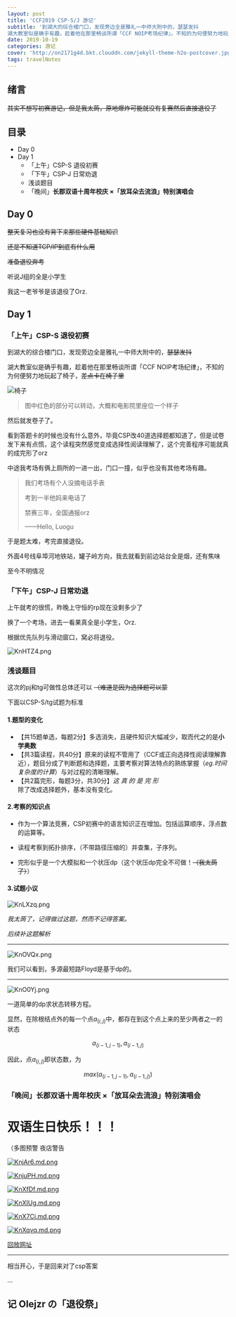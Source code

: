 ```yaml
---
layout: post
title: 'CCF2019 CSP-S/J 游记'
subtitle: '到湖大的综合楼门口，发现旁边全是雅礼一中师大附中的，瑟瑟发抖
湖大教室似是确乎有趣，趁着他在那里畅谈所谓「CCF NOIP考场纪律」，不知的为何便努力地玩起了椅子，~~差点卡在椅子里~~'
date: 2019-10-19
categories: 游记
cover: 'http://on2171g4d.bkt.clouddn.com/jekyll-theme-h2o-postcover.jpg'
tags: travelNotes
---
```


## 绪言

~~其实不想写初赛游记，但是我太蒟，原地爆炸可能就没有复赛然后直接退役了~~

## 目录

- Day 0
- Day 1
    - 「上午」CSP-S 退役初赛
    - 「下午」CSP-J 日常劝退
    - 浅谈题目
    - 「晚间」**长郡双语十周年校庆 ×「放耳朵去流浪」特别演唱会**

## Day 0

~~整天复习也没有背下来那些硬件基础知识~~

~~还是不知道TCP/IP到底有什么用~~

~~准备退役弃考~~

听说J组的全是小学生

我这一老爷爷是该退役了Orz.

## Day 1

### 「上午」CSP-S 退役初赛

到湖大的综合楼门口，发现旁边全是雅礼一中师大附中的，~~瑟瑟发抖~~

湖大教室似是确乎有趣，趁着他在那里畅谈所谓「CCF NOIP考场纪律」，不知的为何便努力地玩起了椅子，~~差点卡在椅子里~~

![椅子](https://s2.ax1x.com/2019/10/19/Kno7dA.png)

> 图中红色的部分可以转动，大概和电影院里座位一个样子

然后就发卷子了。

看到答题卡的时候也没有什么意外，毕竟CSP改40道选择题都知道了，但是试卷发下来有点慌，这个读程突然感觉变成选择性阅读理解了，这个完善程序可能就真的成完形了orz

中途我考场有俩上厕所的一进一出，门口一撞，似乎也没有其他考场有趣。

> 我们考场有个人没摘电话手表
>
> 考到一半他妈来电话了
>
> 禁赛三年，全国通报orz
>
>   ——Hello, Luogu

于是题太难，考完直接退役。

外面4号线阜埠河地铁站，罐子岭方向，我去就看到前边站台全是烟，还有焦味

至今不明情况

### 「下午」CSP-J 日常劝退

上午就考的很慌，昨晚上守恒的rp现在没剩多少了

换了一个考场，进去一看果真全是小学生，Orz.

根据优先队列与滑动窗口，窝必将退役。

![KnHTZ4.png](https://s2.ax1x.com/2019/10/19/KnHTZ4.png)

### 浅谈题目

这次的pj和tg可做性总体还可以 ~~（难道是因为选择题可以蒙~~

下面以CSP-S/tg试题为标准

#### 1.题型的变化

- 【共15题单选，每题2分】多选消失，且硬件知识大幅减少，取而代之的是**小学奥数**
- 【共3篇读程，共40分】原来的读程不管用了（CCF或正向选择性阅读理解靠近），题目分成了判断题和选择题，主要考察对算法特点的熟练掌握（*eg.时间复杂度的计算*）与对过程的清晰理解。
- 【共2篇完形，每题3分，共30分】*这 真 的 是 完 形*<br>除了改成选择题外，基本没有变化。

#### 2.考察的知识点

- 作为一个算法竞赛，CSP初赛中的语言知识正在增加。包括运算顺序，浮点数的运算等。

- 读程考察到拓扑排序，（不带路径压缩的）并查集，子序列。

- 完形似乎是一个大模拟和一个状压dp（这个状压dp完全不可做！~~（我太蒟了）~~）

#### 3.试题小议

![KnLXzq.png](https://s2.ax1x.com/2019/10/19/KnLXzq.png)

*我太蒟了，记得做过这题，然而不记得答案。*

*后续补这题解析*

---

![KnOVQx.png](https://s2.ax1x.com/2019/10/19/KnOVQx.png)

我们可以看到，多源最短路Floyd是基于dp的。

---

![KnO0Yj.png](https://s2.ax1x.com/2019/10/19/KnO0Yj.png)

一道简单的dp求状态转移方程。

显然，在除根结点外的每一个点$a_(i,j)$中，都存在到这个点上来的至少两者之一的状态

$$a_(i-1,j-1), a_(i-1,j)$$

因此，点$a_(i,j)$即状态数，为

$$max(a_(i-1,j-1), a_(i-1,j))$$

### 「晚间」**长郡双语十周年校庆 ×「放耳朵去流浪」特别演唱会**

# 双语生日快乐！！！

（多图预警 夜店警告

[![KnjAr6.md.png](https://s2.ax1x.com/2019/10/19/KnjAr6.md.png)](https://imgchr.com/i/KnjAr6)

[![KnjuPH.md.png](https://s2.ax1x.com/2019/10/19/KnjuPH.md.png)](https://imgchr.com/i/KnjuPH)

[![KnXfDf.md.png](https://s2.ax1x.com/2019/10/19/KnXfDf.md.png)](https://imgchr.com/i/KnXfDf)

[![KnXIUg.md.png](https://s2.ax1x.com/2019/10/19/KnXIUg.md.png)](https://imgchr.com/i/KnXIUg)

[![KnX7Cj.md.png](https://s2.ax1x.com/2019/10/19/KnX7Cj.md.png)](https://imgchr.com/i/KnX7Cj)

[![KnXqvq.md.png](https://s2.ax1x.com/2019/10/19/KnXqvq.md.png)](https://imgchr.com/i/KnXqvq)

[回放网址](https://vzan.com/live/tvchat-194633513?ver=637070375151473825&shareuid=115571226&vprid=0&from=groupmessage&isappinstalled=0#/)

---

相当开心，于是回来对了csp答案

...

## 记 OIejzr の「退役祭」